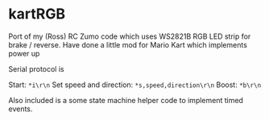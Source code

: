 # kartRGB

Port of my (Ross) RC Zumo code which uses WS2821B RGB LED strip for brake / reverse. Have done a little mod for Mario Kart which implements power up

Serial protocol is

Start: `*i\r\n`
Set speed and direction: `*s,speed,direction\r\n`
Boost: `*b\r\n`

Also included is a some state machine helper code to implement timed events.